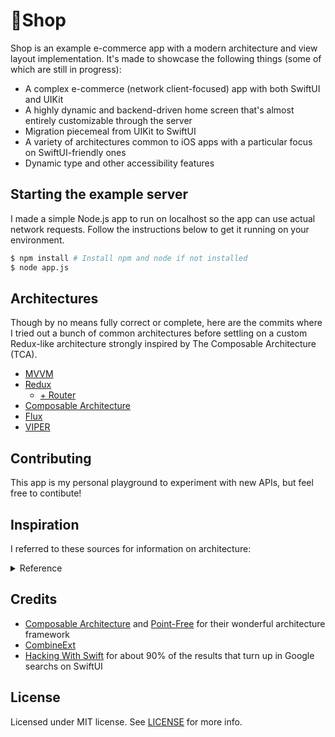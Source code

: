 # 🎁Shop

Shop is an example e-commerce app with a modern architecture and view layout implementation. It's made to showcase the following things (some of which are still in progress):

- A complex e-commerce (network client-focused) app with both SwiftUI and UIKit
- A highly dynamic and backend-driven home screen that's almost entirely customizable through the server
- Migration piecemeal from UIKit to SwiftUI
- A variety of architectures common to iOS apps with a particular focus on SwiftUI-friendly ones
- Dynamic type and other accessibility features

## Starting the example server

I made a simple Node.js app to run on localhost so the app can use actual network requests. Follow the instructions below to get it running on your environment.

```sh
$ npm install # Install npm and node if not installed
$ node app.js
```

## Architectures

Though by no means fully correct or complete, here are the commits where I tried out a bunch of common architectures before settling on a custom Redux-like architecture strongly inspired by The Composable Architecture (TCA).

- [MVVM](https://github.com/yhkaplan/Shop/tree/5d423ff86c49df825b81f03a96c4ec4e44a25047)
- [Redux](https://github.com/yhkaplan/Shop/tree/37311931bfa1f3ae02484a4f73ff1d7146c7e2aa)
    - [+ Router](https://github.com/yhkaplan/Shop/tree/184fbdeafcfb22149ed2f364483b0b94d079fbe7)
- [Composable Architecture](https://github.com/yhkaplan/Shop/tree/6274c9b6bc4af734a4ebed8dd66e27047e05be55)
- [Flux](https://github.com/yhkaplan/Shop/tree/464d386aead877bface171e4b3dc195cfeb89820)
- [VIPER](https://github.com/yhkaplan/Shop/tree/a1174f751885d781460499dda794fd22883fba7c)

## Contributing

This app is my personal playground to experiment with new APIs, but feel free to contibute!

## Inspiration

I referred to these sources for information on architecture:

<details>
<summary>Reference</summary>

### General
- https://medium.com/eureka-engineering/thought-about-arch-for-swiftui-1b0496d8094
- https://qiita.com/shiz/items/510f9095c82a0f610102
### CLEAN/VIPER
- https://nalexn.github.io/clean-architecture-swiftui/
- https://www.raywenderlich.com/8440907-getting-started-with-the-viper-architecture-pattern
- https://theswiftdev.com/how-to-build-swiftui-apps-using-viper/
### MVVM
- https://www.davidahouse.com/2020-05-25-thoughts-on-app-architecture-with-swiftui/
- https://quickbirdstudios.com/blog/swiftui-architecture-redux-mvvm/
- https://www.vadimbulavin.com/modern-mvvm-ios-app-architecture-with-combine-and-swiftui/
- https://benoitpasquier.com/swiftui-what-has-changed-in-mvvm-pattern-swift/
- [Example](https://github.com/kitasuke/SwiftUI-MVVM)
### Redux
- https://stackoverflow.com/a/32920459
- https://swiftwithmajid.com/2019/09/18/redux-like-state-container-in-swiftui/
- https://tech.mercari.com/entry/2019/12/11/150000
- https://basememara.com/building-scalable-swiftui-architecture-app/
- [Example](https://github.com/StevenLambion/SwiftDux)
- https://benoitpasquier.com/integrate-redux-in-mvvm-architecture/
- https://medium.com/commencis/using-redux-with-mvvm-on-ios-18212454d676
- [Example](https://github.com/kitasuke/SwiftUI-Redux)
### Flux
- http://blog.benjamin-encz.de/post/real-world-flux-ios/
- https://jobandtalent.engineering/ios-architecture-an-state-container-based-approach-4f1a9b00b82e
- https://github.com/bq/mini-swift
- https://swiftandpizza.com/flux-in-swift/
- https://qiita.com/tamayuru/items/3afb0bb9dac7033adef0
- [Example](https://github.com/kitasuke/SwiftUI-Flux)
- [Flux という設計思想](https://app.codegrid.net/entry/react-ex-1)
- [漫画で説明する Flux](https://medium.com/sotayamashita/%E6%BC%AB%E7%94%BB%E3%81%A7%E8%AA%AC%E6%98%8E%E3%81%99%E3%82%8B-flux-1a219e50232b)
- [React & Flux入門](https://qiita.com/sl2/items/ff7a07c00f545d245a5c)
- [iOS meets Flux](https://qiita.com/kumabook/items/808c7aab3eb4320c5776)
- [SwiftFlux](https://qiita.com/yonekawa/items/c8a53d534084850963a3)

</details>

## Credits
- [Composable Architecture](https://github.com/pointfreeco/swift-composable-architecture) and [Point-Free](https://www.pointfree.co/) for their wonderful architecture framework
- [CombineExt](https://github.com/CombineCommunity/CombineExt)
- [Hacking With Swift](https://www.hackingwithswift.com/quick-start/swiftui) for about 90% of the results that turn up in Google searchs on SwiftUI

## License

Licensed under MIT license. See [LICENSE](LICENSE) for more info.
